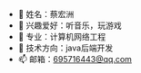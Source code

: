 - 👋 姓名：蔡宏洲
- 👀 兴趣爱好：听音乐，玩游戏 
- 🌱 专业：计算机网络工程
- 💞️ 技术方向：java后端开发
- 📫 邮箱：695716443@qq.com

<!---
XxzzzzQ/XxzzzzQ is a ✨ special ✨ repository because its `README.md` (this file) appears on your GitHub profile.
You can click the Preview link to take a look at your changes.
--->

